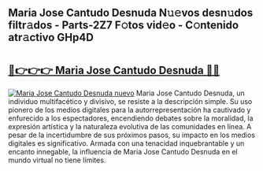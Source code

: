 ## Maria Jose Cantudo Desnuda N𝚞𝚎vos desn𝚞dos filtr𝚊dos - Parts-2Z7 F𝚘tos vid𝚎o - C𝚘ntenido atr𝚊ctivo GHp4D

# <h2><a href="http://mbbqyf8.tromn.icu/?c=Maria+Jose+Cantudo+Desnuda">🔗👉👉👉 Maria Jose Cantudo Desnuda 🔗🔗</a></h2>

[![Maria Jose Cantudo Desnuda nuevo](https://i.imgur.com/pEAQMta.gif)](http://mbbqyf8.tromn.icu/?c=Maria+Jose+Cantudo+Desnuda)
Maria Jose Cantudo Desnuda, un individuo multifacético y divisivo, se resiste a la descripción simple. Su uso pionero de los medios digitales para la autorrepresentación ha cautivado y enfurecido a los espectadores, encendiendo debates sobre la moralidad, la expresión artística y la naturaleza evolutiva de las comunidades en línea. A pesar de la incertidumbre de sus próximos pasos, su impacto en los medios digitales es significativo. Armada con una tenacidad inquebrantable y un encanto innegable, la influencia de Maria Jose Cantudo Desnuda en el mundo virtual no tiene límites.

